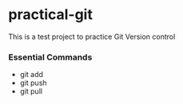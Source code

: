 # practical-git

This is a test project to practice Git Version control

### Essential Commands

- git add
- git push
- git pull
